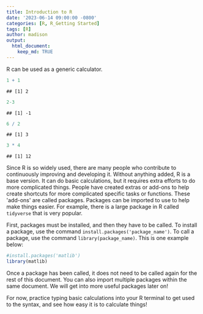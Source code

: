 ```yaml
---
title: Introduction to R
date: '2023-06-14 09:00:00 -0800'
categories: [R, R_Getting Started]
tags: [R]
author: madison
output: 
  html_document:
    keep_md: TRUE
---
```




R can be used as a generic calculator.


```r
1 + 1
```

```
## [1] 2
```




```r
2-3
```

```
## [1] -1
```




```r
6 / 2
```

```
## [1] 3
```




```r
3 * 4
```

```
## [1] 12
```



Since R is so widely used, there are many people who contribute to continuously improving and developing it. Without anything added, R is a base version. It can do basic calculations, but it requires extra efforts to do more complicated things. People have created extras or add-ons to help create shortcuts for more complicated specific tasks or functions. These 'add-ons' are called packages. Packages can be imported to use to help make things easier. For example, there is a large package in R called `tidyverse` that is very popular. 

First, packages must be installed, and then they have to be called. To install a package, use the command `install.packages('package_name')`. To call a package, use the command `library(package_name)`. This is one example below:


```r
#install.packages('matlib')
library(matlib)
```

Once a package has been called, it does not need to be called again for the rest of this document. You can also import multiple packages within the same document. We will get into more useful packages later on!

For now, practice typing basic calculations into your R terminal to get used to the syntax, and see how easy it is to calculate things!
